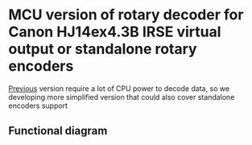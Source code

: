 # MCU version of rotary decoder for Canon HJ14ex4.3B IRSE virtual output or standalone rotary encoders

[Previous](EZ-USB.md) version require a lot of CPU power to decode data, so we developing more simplified version that could also cover standalone encoders support

## Functional diagram

